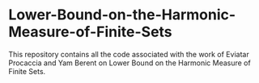 # Lower-Bound-on-the-Harmonic-Measure-of-Finite-Sets
This repository contains all the code associated with the work of Eviatar Procaccia and Yam Berent on Lower Bound on the Harmonic Measure of Finite Sets.
